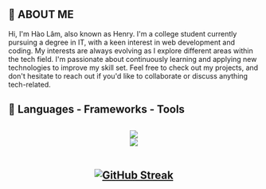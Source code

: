 <h2> 🌊 ABOUT ME </h2> 
Hi, I'm Hào Lâm, also known as Henry. I'm a college student currently pursuing a degree in IT, with a keen interest in web development and coding. My interests are always evolving as I explore different areas within the tech field. I'm passionate about continuously learning and applying new technologies to improve my skill set. Feel free to check out my projects, and don't hesitate to reach out if you'd like to collaborate or discuss anything tech-related.
<br/>
<h2> 💼 Languages - Frameworks - Tools <h2/> 
<div align="center">
  <a href="https://skillicons.dev">
    <img src="https://skillicons.dev/icons?i=nextjs,react,prisma,tailwind,cpp,python"/><br>
    <img src="https://skillicons.dev/icons?i=html,css,javascript,typescript,vscode"/>
  </a>
  <br/><br/>
  
  [![GitHub Streak](https://github-readme-streak-stats.herokuapp.com?user=haolamnm&theme=github-dark-blue&date_format=j%2Fn%5B%2FY%5D&card_width=500)](https://git.io/streak-stats)
</div>
